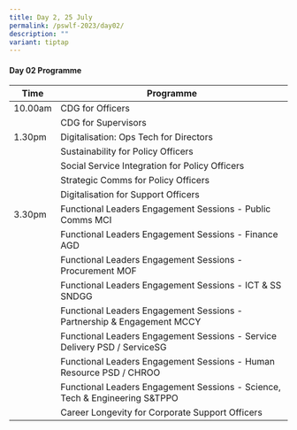 ```yaml
---
title: Day 2, 25 July
permalink: /pswlf-2023/day02/
description: ""
variant: tiptap
---
```

#### Day 02 Programme

| Time | Programme | 
| -------- | -------- | 
| 10.00am     | CDG for Officers | 
|      | CDG for Supervisors     | 
| 1.30pm    | Digitalisation: Ops Tech for Directors    | 
|    | Sustainability for Policy Officers     | 
|    | Social Service Integration for Policy Officers     | 
|   | Strategic Comms for Policy Officers     | 
|   | Digitalisation for Support Officers    | 
| 3.30pm     | Functional Leaders Engagement Sessions  - Public Comms MCI  | 
|  | Functional Leaders Engagement Sessions  - Finance AGD | 
|  | Functional Leaders Engagement Sessions  - Procurement MOF | 
| | Functional Leaders Engagement Sessions  - ICT &amp; SS SNDGG | 
|  | Functional Leaders Engagement Sessions  - Partnership &amp; Engagement MCCY | 
| | Functional Leaders Engagement Sessions  - Service Delivery PSD / ServiceSG | 
|  | Functional Leaders Engagement Sessions  - Human Resource PSD / CHROO | 
|  | Functional Leaders Engagement Sessions  - Science, Tech &amp; Engineering S&amp;TPPO | 
|  | Career Longevity for Corporate Support Officers  |